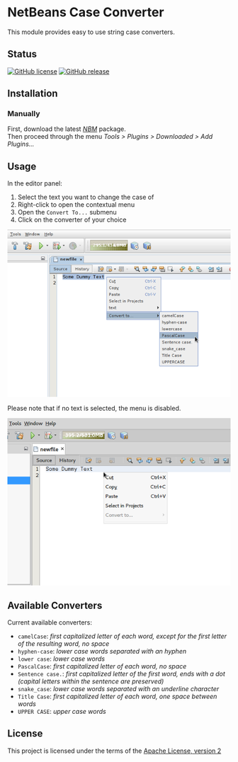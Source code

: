NetBeans Case Converter
=======================

This module provides easy to use string case converters.

Status
------

[![GitHub license][license-badge]][license-link]
[![GitHub release][release-badge]][release-latest]

Installation
------------

### Manually

First, download the latest [_NBM_][nbm] package.  
Then proceed through the menu _Tools > Plugins > Downloaded > Add Plugins..._

Usage
-----

In the editor panel:

1. Select the text you want to change the case of
2. Right-click to open the contextual menu
3. Open the `Convert To...` submenu
4. Click on the converter of your choice

![Convert To... enabled](/resources/enabled-menu.png)

Please note that if no text is selected, the menu is disabled.

![Convert To... disabled](/resources/disabled-menu.png)

Available Converters
--------------------

Current available converters:

- `camelCase`: _first capitalized letter of each word, except for the first letter of the resulting word, no space_
- `hyphen-case`: _lower case words separated with an hyphen_
- `lower case`: _lower case words_
- `PascalCase`: _first capitalized letter of each word, no space_
- `Sentence case.`: _first capitalized letter of the first word, ends with a dot (capital letters within the sentence are preserved)_
- `snake_case`: _lower case words separated with an underline character_
- `Title Case`: _first capitalized letter of each word, one space between words_
- `UPPER CASE`: _upper case words_

License
-------

This project is licensed under the terms of the [Apache License, version 2](/LICENSE)

[nbm]: https://github.com/eviweb/netbeans-case-converter/releases/latest/download/fr-evidev-netbeans-caseconverter.nbm
[license-badge]: https://img.shields.io/github/license/eviweb/netbeans-case-converter.svg
[license-link]: https://github.com/eviweb/netbeans-case-converter/blob/master/LICENSE
[release-badge]: https://img.shields.io/github/release/eviweb/netbeans-case-converter.svg
[release-latest]: https://github.com/eviweb/netbeans-case-converter/releases/
